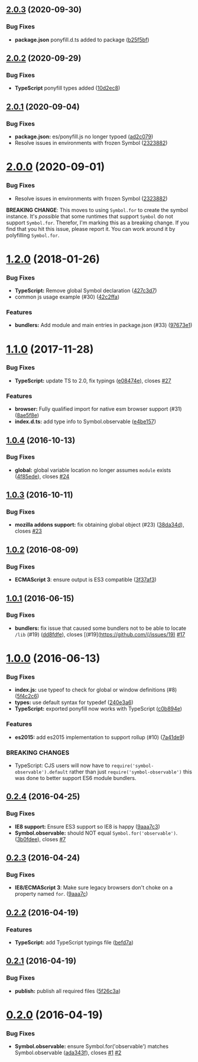 ## [2.0.3](https://github.com/blesh/symbol-observable/compare/2.0.2...2.0.3) (2020-09-30)

### Bug Fixes

- **package.json** ponyfill.d.ts added to package ([b25f5bf](https://github.com/blesh/symbol-observable/commit/b25f5bfe7425ad21f510428795de8b38aee70b2e))

## [2.0.2](https://github.com/blesh/symbol-observable/compare/2.0.1...2.0.2) (2020-09-29)

### Bug Fixes

- **TypeScript** ponyfill types added ([10d2ec8](https://github.com/blesh/symbol-observable/commit/10d2ec8f0809ac9134be91378fc45c3578f675d4))

## [2.0.1](https://github.com/blesh/symbol-observable/compare/2.0.0...2.0.1) (2020-09-04)

### Bug Fixes

- **package.json:** es/ponyfill.js no longer typoed ([ad2c079](https://github.com/blesh/symbol-observable/commit/ad2c079c71536eaf972101a25eb18f5bca94ab62))
- Resolve issues in environments with frozen Symbol ([2323882](https://github.com/blesh/symbol-observable/commit/23238827ea234188b11774f43afcb5c8deeb278e))

# [2.0.0](https://github.com/blesh/symbol-observable/compare/1.2.0...2.0.0) (2020-09-01)

### Bug Fixes

- Resolve issues in environments with frozen Symbol ([2323882](https://github.com/blesh/symbol-observable/commit/23238827ea234188b11774f43afcb5c8deeb278e))

**BREAKING CHANGE**: This moves to using `Symbol.for` to create the symbol instance. It's _possible_ that some runtimes that support `Symbol` do not support `Symbol.for`. Therefor, I'm marking this as a breaking change. If you find that you hit this issue, please report it. You can work around it by polyfilling `Symbol.for`.

<a name="1.2.0"></a>

# [1.2.0](https://github.com/blesh/symbol-observable/compare/1.1.0...v1.2.0) (2018-01-26)

### Bug Fixes

- **TypeScript:** Remove global Symbol declaration ([427c3d7](https://github.com/blesh/symbol-observable/commit/427c3d7))
- common js usage example (#30) ([42c2ffa](https://github.com/blesh/symbol-observable/commit/42c2ffa))

### Features

- **bundlers:** Add module and main entries in package.json (#33) ([97673e1](https://github.com/blesh/symbol-observable/commit/97673e1))

<a name="1.1.0"></a>

# [1.1.0](https://github.com/blesh/symbol-observable/compare/1.0.4...v1.1.0) (2017-11-28)

### Bug Fixes

- **TypeScript:** update TS to 2.0, fix typings ([e08474e](https://github.com/blesh/symbol-observable/commit/e08474e)), closes [#27](https://github.com/blesh/symbol-observable/issues/27)

### Features

- **browser:** Fully qualified import for native esm browser support (#31) ([8ae5f8e](https://github.com/blesh/symbol-observable/commit/8ae5f8e))
- **index.d.ts:** add type info to Symbol.observable ([e4be157](https://github.com/blesh/symbol-observable/commit/e4be157))

<a name="1.0.4"></a>

## [1.0.4](https://github.com/blesh/symbol-observable/compare/1.0.3...v1.0.4) (2016-10-13)

### Bug Fixes

- **global:** global variable location no longer assumes `module` exists ([4f85ede](https://github.com/blesh/symbol-observable/commit/4f85ede)), closes [#24](https://github.com/blesh/symbol-observable/issues/24)

<a name="1.0.3"></a>

## [1.0.3](https://github.com/blesh/symbol-observable/compare/1.0.2...v1.0.3) (2016-10-11)

### Bug Fixes

- **mozilla addons support:** fix obtaining global object (#23) ([38da34d](https://github.com/blesh/symbol-observable/commit/38da34d)), closes [#23](https://github.com/blesh/symbol-observable/issues/23)

<a name="1.0.2"></a>

## [1.0.2](https://github.com/blesh/symbol-observable/compare/1.0.1...v1.0.2) (2016-08-09)

### Bug Fixes

- **ECMAScript 3**: ensure output is ES3 compatible ([3f37af3](https://github.com/blesh/symbol-observable/commit/3f37af3))

<a name="1.0.1"></a>

## [1.0.1](https://github.com/blesh/symbol-observable/compare/1.0.0...v1.0.1) (2016-06-15)

### Bug Fixes

- **bundlers:** fix issue that caused some bundlers not to be able to locate `/lib` (#19) ([dd8fdfe](https://github.com/blesh/symbol-observable/commit/dd8fdfe)), closes [(#19](https://github.com/(/issues/19) [#17](https://github.com/blesh/symbol-observable/issues/17)

<a name="1.0.0"></a>

# [1.0.0](https://github.com/blesh/symbol-observable/compare/0.2.4...v1.0.0) (2016-06-13)

### Bug Fixes

- **index.js:** use typeof to check for global or window definitions (#8) ([5f4c2c6](https://github.com/blesh/symbol-observable/commit/5f4c2c6))
- **types:** use default syntax for typedef ([240e3a6](https://github.com/blesh/symbol-observable/commit/240e3a6))
- **TypeScript:** exported ponyfill now works with TypeScript ([c0b894e](https://github.com/blesh/symbol-observable/commit/c0b894e))

### Features

- **es2015:** add es2015 implementation to support rollup (#10) ([7a41de9](https://github.com/blesh/symbol-observable/commit/7a41de9))

### BREAKING CHANGES

- TypeScript: CJS users will now have to `require('symbol-observable').default` rather than just `require('symbol-observable')` this was done to better support ES6 module bundlers.

<a name="0.2.4"></a>

## [0.2.4](https://github.com/blesh/symbol-observable/compare/0.2.2...v0.2.4) (2016-04-25)

### Bug Fixes

- **IE8 support:** Ensure ES3 support so IE8 is happy ([9aaa7c3](https://github.com/blesh/symbol-observable/commit/9aaa7c3))
- **Symbol.observable:** should NOT equal `Symbol.for('observable')`. ([3b0fdee](https://github.com/blesh/symbol-observable/commit/3b0fdee)), closes [#7](https://github.com/blesh/symbol-observable/issues/7)

<a name="0.2.3"></a>

## [0.2.3](https://github.com/blesh/symbol-observable/compare/0.2.3...v0.2.3) (2016-04-24)

### Bug Fixes

- **IE8/ECMAScript 3**: Make sure legacy browsers don't choke on a property named `for`. ([9aaa7c](https://github.com/blesh/symbol-observable/9aaa7c))

<a name="0.2.2"></a>

## [0.2.2](https://github.com/sindresorhus/symbol-observable/compare/0.2.1...v0.2.2) (2016-04-19)

### Features

- **TypeScript:** add TypeScript typings file ([befd7a](https://github.com/sindresorhus/symbol-observable/commit/befd7a))

<a name="0.2.1"></a>

## [0.2.1](https://github.com/sindresorhus/symbol-observable/compare/0.2.0...v0.2.1) (2016-04-19)

### Bug Fixes

- **publish:** publish all required files ([5f26c3a](https://github.com/sindresorhus/symbol-observable/commit/5f26c3a))

<a name="0.2.0"></a>

# [0.2.0](https://github.com/sindresorhus/symbol-observable/compare/v0.1.0...v0.2.0) (2016-04-19)

### Bug Fixes

- **Symbol.observable:** ensure Symbol.for(\'observable\') matches Symbol.observable ([ada343f](https://github.com/sindresorhus/symbol-observable/commit/ada343f)), closes [#1](https://github.com/sindresorhus/symbol-observable/issues/1) [#2](https://github.com/sindresorhus/symbol-observable/issues/2)
